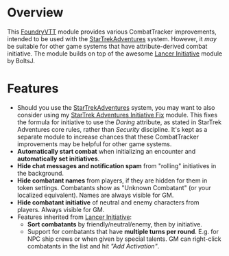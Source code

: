 # Overview
This [FoundryVTT](https://foundryvtt.com/) module provides various CombatTracker improvements, intended to be used with the [StarTrekAdventures](https://github.com/mkscho63/sta) system. However, it _may_ be suitable for other game systems that have attribute-derived combat initiative. The module builds on top of the awesome [Lancer Initiative](https://github.com/BoltsJ/lancer-initiative.git) module by BoltsJ.

# Features
- Should you use the [StarTrekAdventures](https://github.com/mkscho63/sta) system, you may want to also consider using my [StarTrek Adventures Initiative Fix](https://github.com/CoolcatFVTT/StarTrekAdventures-Initiative-Fix) module. This fixes the formula for initiative to use the _Daring_ attribute, as stated in StarTrek Adventures core rules, rather than _Security_ discipline. It's kept as a separate module to increase chances that these CombatTracker improvements may be helpful for other game systems.
- **Automatically start combat** when initializing an encounter and **automatically set initiatives**.
- **Hide chat messages and notification spam** from "rolling" initiatives in the background.
- **Hide combatant names** from players, if they are hidden for them in token settings. Combatants show as "Unknown Combatant" (or your localized equivalent). Names are always visible for GM.
- **Hide combatant initiative** of neutral and enemy characters from players. Always visible for GM.
- Features inherited from [Lancer Initiative](https://github.com/BoltsJ/lancer-initiative.git):
	- **Sort combatants** by friendly/neutral/enemy, then by initiative.
	- Support for combatants that have **multiple turns per round**. E.g. for NPC ship crews or when given by special talents. GM can right-click combatants in the list and hit _"Add Activation"_.

